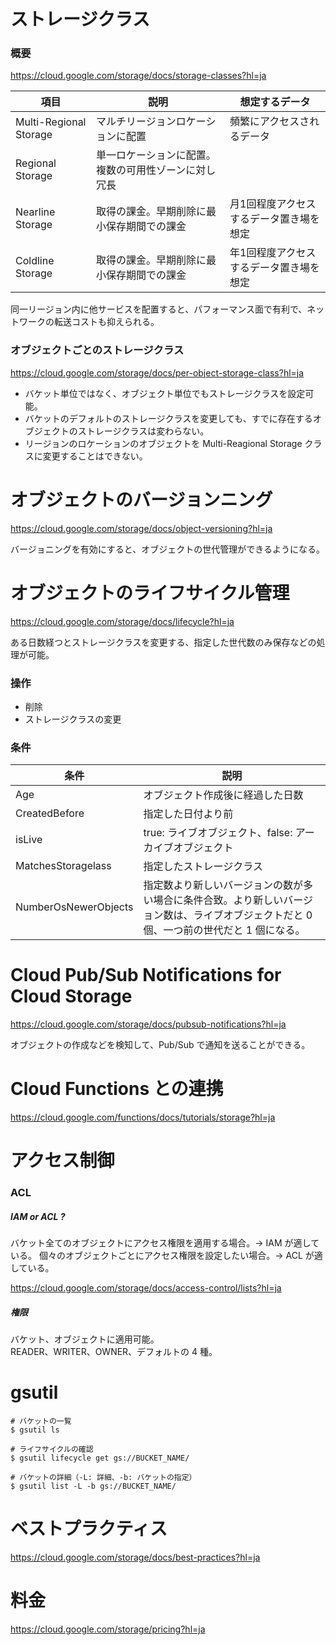 
# ストレージクラス

### 概要

https://cloud.google.com/storage/docs/storage-classes?hl=ja

|項目|説明|想定するデータ|
|---|---|---|
| Multi-Regional Storage | マルチリージョンロケーションに配置 | 頻繁にアクセスされるデータ |
| Regional Storage | 単一ロケーションに配置。複数の可用性ゾーンに対し冗長 ||
| Nearline Storage | 取得の課金。早期削除に最小保存期間での課金 | 月1回程度アクセスするデータ置き場を想定 |
| Coldline Storage | 取得の課金。早期削除に最小保存期間での課金 | 年1回程度アクセスするデータ置き場を想定 |

同一リージョン内に他サービスを配置すると、パフォーマンス面で有利で、ネットワークの転送コストも抑えられる。

### オブジェクトごとのストレージクラス

https://cloud.google.com/storage/docs/per-object-storage-class?hl=ja

* バケット単位ではなく、オブジェクト単位でもストレージクラスを設定可能。
* バケットのデフォルトのストレージクラスを変更しても、すでに存在するオブジェクトのストレージクラスは変わらない。
* リージョンのロケーションのオブジェクトを Multi-Reagional Storage クラスに変更することはできない。

# オブジェクトのバージョンニング

https://cloud.google.com/storage/docs/object-versioning?hl=ja

バージョニングを有効にすると、オブジェクトの世代管理ができるようになる。

# オブジェクトのライフサイクル管理

https://cloud.google.com/storage/docs/lifecycle?hl=ja

ある日数経つとストレージクラスを変更する、指定した世代数のみ保存などの処理が可能。

### 操作

* 削除
* ストレージクラスの変更

### 条件

| 条件 | 説明 |
|---|---|
| Age | オブジェクト作成後に経過した日数 |
| CreatedBefore | 指定した日付より前 |
| isLive | true: ライブオブジェクト、false: アーカイブオブジェクト |
| MatchesStoragelass | 指定したストレージクラス |
| NumberOsNewerObjects | 指定数より新しいバージョンの数が多い場合に条件合致。より新しいバージョン数は、ライブオブジェクトだと 0 個、一つ前の世代だと 1 個になる。 |

# Cloud Pub/Sub Notifications for Cloud Storage

https://cloud.google.com/storage/docs/pubsub-notifications?hl=ja

オブジェクトの作成などを検知して、Pub/Sub で通知を送ることができる。

# Cloud Functions との連携

https://cloud.google.com/functions/docs/tutorials/storage?hl=ja

# アクセス制御

### ACL

##### IAM or ACL ?

バケット全てのオブジェクトにアクセス権限を適用する場合。→ IAM が適している。
個々のオブジェクトごとにアクセス権限を設定したい場合。→ ACL が適している。

https://cloud.google.com/storage/docs/access-control/lists?hl=ja

##### 権限

バケット、オブジェクトに適用可能。  
READER、WRITER、OWNER、デフォルトの 4 種。

# gsutil

```shell
# バケットの一覧
$ gsutil ls

# ライフサイクルの確認
$ gsutil lifecycle get gs://BUCKET_NAME/

# バケットの詳細（-L: 詳細、-b: バケットの指定）
$ gsutil list -L -b gs://BUCKET_NAME/
```

# ベストプラクティス

https://cloud.google.com/storage/docs/best-practices?hl=ja

# 料金

https://cloud.google.com/storage/pricing?hl=ja
